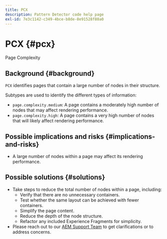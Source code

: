 ```yaml
---
title: PCX
description: Pattern Detector code help page
exl-id: 7e3c1142-c349-4bce-b8de-8e91528f80a0
---
```

# PCX {#pcx}

Page Complexity

## Background {#background}

`PCX` identifies pages that contain a large number of nodes in their structure.

Subtypes are used to identify the different types of information:

* `page.complexity.medium`: A page contains a moderately high number of nodes that may affect rendering performance.
* `page.complexity.high`: A page contains a very high number of nodes that will likely affect rendering performance.

## Possible implications and risks {#implications-and-risks}

* A large number of nodes within a page may affect its rendering performance.

## Possible solutions {#solutions}

* Take steps to reduce the total number of nodes within a page, including:
  * Verify that there are no unnecessary containers.
  * Test whether the same layout can be achieved with fewer containers.
  * Simplify the page content.
  * Reduce the depth of the node structure.
  * Refactor any included Experience Fragments for simplicity.
* Please reach out to our [AEM Support Team](https://helpx.adobe.com/enterprise/using/support-for-experience-cloud.html) to get clarifications or to address concerns.
